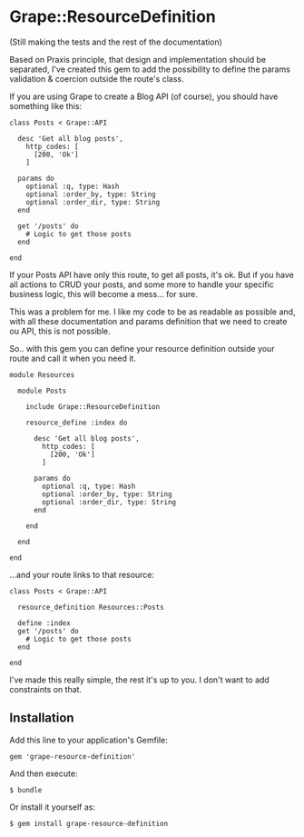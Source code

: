 Grape::ResourceDefinition
=========================

(Still making the tests and the rest of the documentation)

Based on Praxis principle, that design and implementation should be separated, I've created this gem to add the possibility to define the params validation & coercion outside the route's class.

If you are using Grape to create a Blog API (of course), you should have something like this:

    class Posts < Grape::API
    
      desc 'Get all blog posts',
        http_codes: [
          [200, 'Ok']
        ]

      params do
        optional :q, type: Hash
        optional :order_by, type: String
        optional :order_dir, type: String
      end
      
      get '/posts' do
        # Logic to get those posts
      end
      
    end

If your Posts API have only this route, to get all posts, it's ok. But if you have all actions to CRUD your posts, and some more to handle your specific business logic, this will become a mess... for sure.

This was a problem for me. I like my code to be as readable as possible and, with all these documentation and params definition that we need to create ou API, this is not possible.

So.. with this gem you can define your resource definition outside your route and call it when you need it.

    module Resources
        
      module Posts
      
        include Grape::ResourceDefinition
        
        resource_define :index do
        
          desc 'Get all blog posts',
            http_codes: [
              [200, 'Ok']
            ]
    
          params do
            optional :q, type: Hash
            optional :order_by, type: String
            optional :order_dir, type: String
          end
        
        end
      
      end
        
    end
    
...and your route links to that resource:

    class Posts < Grape::API
    
      resource_definition Resources::Posts
    
      define :index
      get '/posts' do
        # Logic to get those posts
      end
      
    end

I've made this really simple, the rest it's up to you. I don't want to add constraints on that. 

## Installation

Add this line to your application's Gemfile:

    gem 'grape-resource-definition'

And then execute:

    $ bundle

Or install it yourself as:

    $ gem install grape-resource-definition

